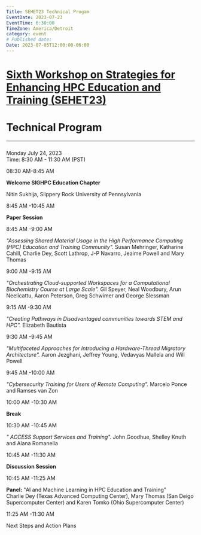 ```yaml
---
Title: SEHET23 Technical Progam
EventDate: 2023-07-23
EventTime: 6:30:00
TimeZone: America/Detroit
category: event
# Published date:
Date: 2023-07-05T12:00:00-06:00
---
```

# [Sixth Workshop on Strategies for Enhancing HPC Education and Training (SEHET23)](https://web.cvent.com/event/432c5157-4c39-4db1-a2cd-d6bba1ddc25d/websitePage:645d57e4-75eb-4769-b2c0-f201a0bfc6ce)

 # Technical Program
-----------------------------------------------------------------------------------------------------------------------------------------------------------------------------------------------------------

### 

Monday July 24, 2023  
Time: 8:30 AM - 11:30 AM (PST)

08:30 AM-8:45 AM

**Welcome SIGHPC Education Chapter**  
  
Nitin Sukhija, Slippery Rock University of Pennsylvania

8:45 AM -10:45 AM

**Paper Session**

8:45 AM -9:00 AM

_"Assessing Shared Material Usage in the High Performance Computing (HPC) Education and Training Community"._ Susan Mehringer, Katharine Cahill, Charlie Dey, Scott Lathrop, J-P Navarro, Jeaime Powell and Mary Thomas  

9:00 AM -9:15 AM

_"Orchestrating Cloud-supported Workspaces for a Computational Biochemistry Course at Large Scale"._ Gil Speyer, Neal Woodbury, Arun Neelicattu, Aaron Peterson, Greg Schwimer and George Slessman  

9:15 AM -9:30 AM

_"Creating Pathways in Disadvantaged communities towards STEM and HPC"._ Elizabeth Bautista  

9:30 AM -9:45 AM

_"Multifaceted Approaches for Introducing a Hardware-Thread Migratory Architecture"._ Aaron Jezghani, Jeffrey Young, Vedavyas Mallela and Will Powell  

9:45 AM -10:00 AM

_"Cybersecurity Training for Users of Remote Computing"._ Marcelo Ponce and Ramses van Zon  

10:00 AM -10:30 AM

**Break**

10:30 AM -10:45 AM

_" ACCESS Support Services and Training"._ John Goodhue, Shelley Knuth and Alana Romanella  

10:45 AM -11:30 AM

**Discussion Session**

10:45 AM -11:25 AM

**Panel:** "AI and Machine Learning in HPC Education and Training"  
Charlie Dey (Texas Advanced Computing Center), Mary Thomas (San Deigo Supercomputer Center) and Karen Tomko (Ohio Supercomputer Center)

11:25 AM -11:30 AM

Next Steps and Action Plans
